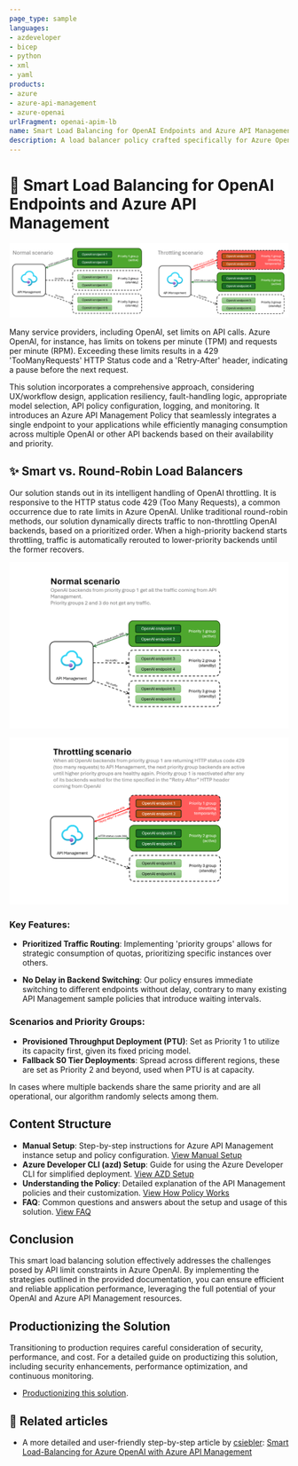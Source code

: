 ```yaml
---
page_type: sample
languages:
- azdeveloper
- bicep
- python
- xml
- yaml
products:
- azure
- azure-api-management	
- azure-openai
urlFragment: openai-apim-lb
name: Smart Load Balancing for OpenAI Endpoints and Azure API Management
description: A load balancer policy crafted specifically for Azure OpenAI.
---
```

<!-- YAML front-matter schema: https://review.learn.microsoft.com/en-us/help/contribute/samples/process/onboarding?branch=main#supported-metadata-fields-for-readmemd -->

# :rocket: Smart Load Balancing for OpenAI Endpoints and Azure API Management

![Smart APIM load balancing](./images/intro-loadbalance.png)

Many service providers, including OpenAI, set limits on API calls. Azure OpenAI, for instance, has limits on tokens per minute (TPM) and requests per minute (RPM). Exceeding these limits results in a 429 'TooManyRequests' HTTP Status code and a 'Retry-After' header, indicating a pause before the next request.

This solution incorporates a comprehensive approach, considering UX/workflow design, application resiliency, fault-handling logic, appropriate model selection, API policy configuration, logging, and monitoring. It introduces an Azure API Management Policy that seamlessly integrates a single endpoint to your applications while efficiently managing consumption across multiple OpenAI or other API backends based on their availability and priority.

## :sparkles: Smart vs. Round-Robin Load Balancers

Our solution stands out in its intelligent handling of OpenAI throttling. It is responsive to the HTTP status code 429 (Too Many Requests), a common occurrence due to rate limits in Azure OpenAI. Unlike traditional round-robin methods, our solution dynamically directs traffic to non-throttling OpenAI backends, based on a prioritized order. When a high-priority backend starts throttling, traffic is automatically rerouted to lower-priority backends until the former recovers.

![Active mode](/images/apim-loadbalancing-active.png)

![Throttling](/images/apim-loadbalancing-throttling.png)

### Key Features:

- **Prioritized Traffic Routing**: Implementing 'priority groups' allows for strategic consumption of quotas, prioritizing specific instances over others.

- **No Delay in Backend Switching**: Our policy ensures immediate switching to different endpoints without delay, contrary to many existing API Management sample policies that introduce waiting intervals.

### Scenarios and Priority Groups:

- **Provisioned Throughput Deployment (PTU)**: Set as Priority 1 to utilize its capacity first, given its fixed pricing model.
- **Fallback S0 Tier Deployments**: Spread across different regions, these are set as Priority 2 and beyond, used when PTU is at capacity.

In cases where multiple backends share the same priority and are all operational, our algorithm randomly selects among them.

## Content Structure

- **Manual Setup**: Step-by-step instructions for Azure API Management instance setup and policy configuration. [View Manual Setup](/docs/manual-setup.md)
- **Azure Developer CLI (azd) Setup**: Guide for using the Azure Developer CLI for simplified deployment. [View AZD Setup](/docs/azd-setup.md)
- **Understanding the Policy**: Detailed explanation of the API Management policies and their customization. [View How Policy Works](/docs/how-the-policy-works.md)
- **FAQ**: Common questions and answers about the setup and usage of this solution. [View FAQ](/docs/faq.md)

## Conclusion

This smart load balancing solution effectively addresses the challenges posed by API limit constraints in Azure OpenAI. By implementing the strategies outlined in the provided documentation, you can ensure efficient and reliable application performance, leveraging the full potential of your OpenAI and Azure API Management resources.


## Productionizing the Solution

Transitioning to production requires careful consideration of security, performance, and cost. For a detailed guide on productizing this solution, including security enhancements, performance optimization, and continuous monitoring.
- [Productionizing this solution](/docs/productionizing.md).


## :link: Related articles
- A more detailed and user-friendly step-by-step article by [csiebler](https://github.com/csiebler): [Smart Load-Balancing for Azure OpenAI with Azure API Management](https://clemenssiebler.com/posts/smart-loadbalancing-for-azure-openai-with-api-management/)
